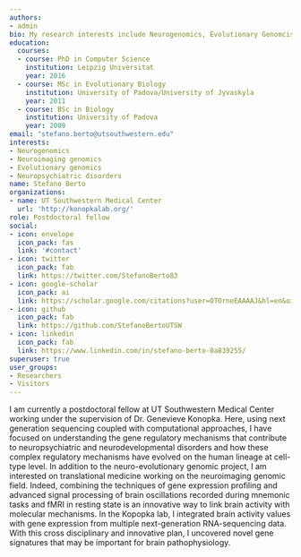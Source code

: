 ```yaml
---
authors:
- admin
bio: My research interests include Neurogenomics, Evolutionary Genomcis, and neuropsychiatric disorders.
education:
  courses:
  - course: PhD in Computer Science
    institution: Leipzig Universitat
    year: 2016
  - course: MSc in Evolutionary Biology
    institution: University of Padova/University of Jyvaskyla
    year: 2011
  - course: BSc in Biology 
    institution: University of Padova
    year: 2009
email: "stefano.berto@utsouthwestern.edu"
interests:
- Neurogenomics
- Neuroimaging genomics
- Evolutionary genomics
- Neuropsychiatric disorders
name: Stefano Berto
organizations:
- name: UT Southwestern Medical Center
  url: 'http://konopkalab.org/'
role: Postdoctoral fellow
social:
- icon: envelope
  icon_pack: fas
  link: '#contact'
- icon: twitter
  icon_pack: fab
  link: https://twitter.com/StefanoBerto83
- icon: google-scholar
  icon_pack: ai
  link: https://scholar.google.com/citations?user=OTOrneEAAAAJ&hl=en&oi=ao
- icon: github
  icon_pack: fab
  link: https://github.com/StefanoBertoUTSW
- icon: linkedin
  icon_pack: fab
  link: https://www.linkedin.com/in/stefano-berto-0a839255/
superuser: true
user_groups:
- Researchers
- Visitors
---
```


I am currently a postdoctoral fellow at UT Southwestern Medical Center working under the supervision of Dr. Genevieve Konopka. Here, using next generation sequencing coupled with computational approaches, I have focused on understanding the gene regulatory mechanisms that contribute to neuropsychiatric and neurodevelopmental disorders and how these complex regulatory mechanisms have evolved on the human lineage at cell-type level. In addition to the neuro-evolutionary genomic project, I am interested on translational medicine working on the neuroimaging genomic field. Indeed, combining the techniques of gene expression profiling and advanced signal processing of brain oscillations recorded during mnemonic tasks and fMRI in resting state is an innovative way to link brain activity with molecular mechanisms. In the Kopopka lab, I integrated brain activity values with gene expression from multiple next-generation RNA-sequencing data. With this cross disciplinary and innovative plan, I uncovered novel gene signatures that may be important for brain pathophysiology.
